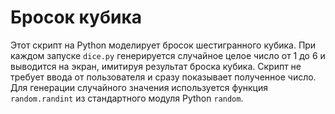 # Бросок кубика

Этот скрипт на Python моделирует бросок шестигранного кубика. При каждом запуске `dice.py` генерируется случайное целое число от 1 до 6 и выводится на экран, имитируя результат броска кубика. Скрипт не требует ввода от пользователя и сразу показывает полученное число. Для генерации случайного значения используется функция `random.randint` из стандартного модуля Python `random`.
